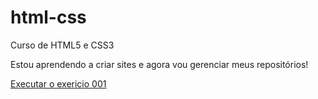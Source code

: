 # html-css
 Curso de HTML5 e CSS3

 Estou aprendendo a criar sites e agora vou gerenciar meus repositórios!

 <a href="https://Pecrimesney.github.io/html-css/exercicios/ex001/index.html">Executar o exericio 001</a>